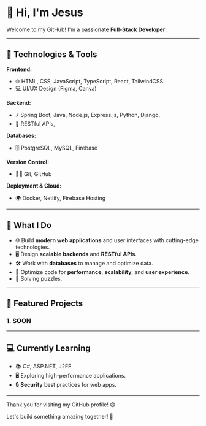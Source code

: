 # 👋 Hi, I'm Jesus
Welcome to my GitHub! I'm a passionate **Full-Stack Developer**.

---

## 🔧 Technologies & Tools

**Frontend:**
- 🌐 HTML, CSS, JavaScript, TypeScript, React, TailwindCSS
- 💻 UI/UX Design (Figma, Canva)

**Backend:**
- ⚡ Spring Boot, Java, Node.js, Express.js, Python, Django,
- 🔧 RESTful APIs,

**Databases:**
- 🗄️ PostgreSQL, MySQL, Firebase

**Version Control:**
- 🧑‍💻 Git, GitHub

**Deployment & Cloud:**
- 🌍 Docker, Netlify, Firebase Hosting

---

## 🌟 What I Do

- 🌐 Build **modern web applications** and user interfaces with cutting-edge technologies.
- 🖥️ Design **scalable backends** and **RESTful APIs**.
- 🛠️ Work with **databases** to manage and optimize data.
- 🚀 Optimize code for **performance**, **scalability**, and **user experience**.
- 🧩 Solving puzzles.

---

## 🚀 Featured Projects

### 1. **SOON**

---


## 💻 Currently Learning

- 📚 C#, ASP.NET, J2EE
- 🖥️ Exploring high-performance applications.
- 🔒 **Security** best practices for web apps.

---

Thank you for visiting my GitHub profile! 😄

Let's build something amazing together! 🚀
